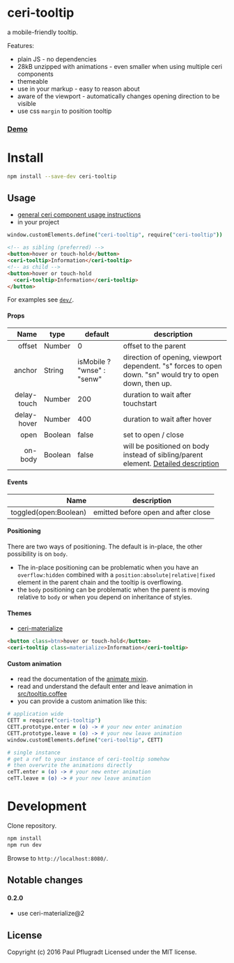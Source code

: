 # ceri-tooltip

a mobile-friendly tooltip.

Features:
- plain JS - no dependencies
- 28kB unzipped with animations - even smaller when using multiple ceri components
- themeable
- use in your markup - easy to reason about
- aware of the viewport - automatically changes opening direction to be visible
- use css `margin` to position tooltip

### [Demo](https://ceri-comps.github.io/ceri-tooltip)

# Install

```sh
npm install --save-dev ceri-tooltip
```

## Usage
- [general ceri component usage instructions](https://github.com/cerijs/ceri#i-want-to-use-a-component-built-with-ceri)
- in your project
```coffee
window.customElements.define("ceri-tooltip", require("ceri-tooltip"))
```
```html
<!-- as sibling (preferred) -->
<button>hover or touch-hold</button>
<ceri-tooltip>Information</ceri-tooltip>
<!-- as child -->
<button>hover or touch-hold
  <ceri-tooltip>Information</ceri-tooltip>
</button>
```

For examples see [`dev/`](dev/).

#### Props
Name | type | default | description
---:| --- | ---| ---
offset | Number | 0 | offset to the parent
anchor | String | isMobile ? "wnse" : "senw" | direction of opening, viewport dependent. "s" forces to open down. "sn" would try to open down, then up.
delay-touch | Number | 200 | duration to wait after touchstart
delay-hover | Number | 400 | duration to wait after hover
open | Boolean | false | set to open / close
on-body | Boolean | false | will be positioned on body instead of sibling/parent element. [Detailed description](#positioning)

#### Events
Name |  description
---:| ---
toggled(open:Boolean) | emitted before open and after close

#### Positioning
There are two ways of positioning. The default is in-place, the other possibility is on `body`.
- The in-place positioning can be problematic when you have an `overflow:hidden` combined with a `position:absolute|relative|fixed` element in the parent chain and the tooltip is overflowing.
- the `body` positioning can be problematic when the parent is moving relative to `body` or when you depend on inheritance of styles.

#### Themes
- [ceri-materialize](https://github.com/ceri-comps/ceri-materialize)
```html
<button class=btn>hover or touch-hold</button>
<ceri-tooltip class=materialize>Information</ceri-tooltip>
```

#### Custom animation
- read the documentation of the [animate mixin](https://github.com/cerijs/ceri#animate).
- read and understand the default enter and leave animation in [src/tooltip.coffee](src/tooltip.coffee)
- you can provide a custom animation like this:
```coffee
# application wide
CETT = require("ceri-tooltip")
CETT.prototype.enter = (o) -> # your new enter animation
CETT.prototype.leave = (o) -> # your new leave animation
window.customElements.define("ceri-tooltip", CETT)

# single instance
# get a ref to your instance of ceri-tooltip somehow
# then overwrite the animations directly
ceTT.enter = (o) -> # your new enter animation
ceTT.leave = (o) -> # your new leave animation
```

# Development
Clone repository.
```sh
npm install
npm run dev
```
Browse to `http://localhost:8080/`.

## Notable changes
#### 0.2.0
- use ceri-materialize@2

## License
Copyright (c) 2016 Paul Pflugradt
Licensed under the MIT license.
